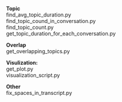 
**Topic** \
find_avg_topic_duration.py \
find_topic_cound_in_conversation.py \
find_topic_count.py \
get_topic_duration_for_each_conversation.py 

**Overlap** \
get_overlapping_topics.py 

**Visulization:** \
get_plot.py \
visualization_script.py 

**Other** \
fix_spaces_in_transcript.py 
